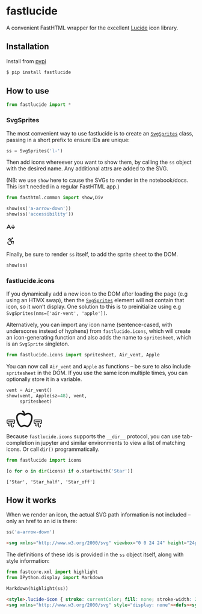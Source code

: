 # fastlucide


<!-- WARNING: THIS FILE WAS AUTOGENERATED! DO NOT EDIT! -->

A convenient FastHTML wrapper for the excellent
[Lucide](https://lucide.dev/) icon library.

## Installation

Install from [pypi](https://pypi.org/project/fastlucide/)

``` sh
$ pip install fastlucide
```

## How to use

``` python
from fastlucide import *
```

### SvgSprites

The most convenient way to use fastlucide is to create an
[`SvgSprites`](https://AnswerDotAI.github.io/fastlucide/core.html#svgsprites)
class, passing in a short prefix to ensure IDs are unique:

``` python
ss = SvgSprites('l-')
```

Then add icons whereever you want to show them, by calling the `ss`
object with the desired name. Any additional attrs are added to the SVG.

(NB: we use `show` here to cause the SVGs to render in the
notebook/docs. This isn’t needed in a regular FastHTML app.)

``` python
from fasthtml.common import show,Div
```

``` python
show(ss('a-arrow-down'))
show(ss('accessibility'))
```

<svg xmlns="http://www.w3.org/2000/svg" viewbox="0 0 24 24" height="24px" width="24px" icon="a-arrow-down" class="lucide-icon "><use href="#l-a-arrow-down"></use></svg>

<svg xmlns="http://www.w3.org/2000/svg" viewbox="0 0 24 24" height="24px" width="24px" icon="accessibility" class="lucide-icon "><use href="#l-accessibility"></use></svg>

Finally, be sure to render `ss` itself, to add the sprite sheet to the
DOM.

``` python
show(ss)
```

<style>.lucide-icon { stroke: currentColor; fill: none; stroke-width: 2; stroke-linecap: round; stroke-linejoin: round; }</style>
<svg xmlns="http://www.w3.org/2000/svg" style="display: none"><defs><symbol id="l-a-arrow-down"><path d="M3.5 13h6"></path><path d="m2 16 4.5-9 4.5 9"></path><path d="M18 7v9"></path><path d="m14 12 4 4 4-4"></path></symbol><symbol id="l-accessibility"><circle cx="16" cy="4" r="1"></circle><path d="m18 19 1-7-6 1"></path><path d="m5 8 3-3 5.5 3-2.36 3.5"></path><path d="M4.24 14.5a5 5 0 0 0 6.88 6"></path><path d="M13.76 17.5a5 5 0 0 0-6.88-6"></path></symbol></defs></svg>

### fastlucide.icons

If you dynamically add a new icon to the DOM after loading the page (e.g
using an HTMX swap), then the
[`SvgSprites`](https://AnswerDotAI.github.io/fastlucide/core.html#svgsprites)
element will not contain that icon, so it won’t display. One solution to
this is to preinitialize using e.g
`SvgSprites(nms=['air-vent', 'apple'])`.

Alternatively, you can import any icon name (sentence-cased, with
underscores instead of hyphens) from `fastlucide.icons`, which will
create an icon-generating function and also adds the name to
`spritesheet`, which is an `SvgSprite` singleton.

``` python
from fastlucide.icons import spritesheet, Air_vent, Apple
```

You can now call `Air_vent` and `Apple` as functions – be sure to also
include `spritesheet` in the DOM. If you use the same icon multiple
times, you can optionally store it in a variable.

``` python
vent = Air_vent()
show(vent, Apple(sz=48), vent,
     spritesheet)
```

<svg xmlns="http://www.w3.org/2000/svg" viewbox="0 0 24 24" height="24px" width="24px" icon="air-vent" class="lucide-icon "><use href="#air-vent"></use></svg><svg xmlns="http://www.w3.org/2000/svg" viewbox="0 0 24 24" height="48px" width="48px" icon="apple" class="lucide-icon "><use href="#apple"></use></svg><svg xmlns="http://www.w3.org/2000/svg" viewbox="0 0 24 24" height="24px" width="24px" icon="air-vent" class="lucide-icon "><use href="#air-vent"></use></svg><style>.lucide-icon { stroke: currentColor; fill: none; stroke-width: 2; stroke-linecap: round; stroke-linejoin: round; }</style>
<svg xmlns="http://www.w3.org/2000/svg" style="display: none"><defs><symbol id="apple"><path d="M12 20.94c1.5 0 2.75 1.06 4 1.06 3 0 6-8 6-12.22A4.91 4.91 0 0 0 17 5c-2.22 0-4 1.44-5 2-1-.56-2.78-2-5-2a4.9 4.9 0 0 0-5 4.78C2 14 5 22 8 22c1.25 0 2.5-1.06 4-1.06Z"></path><path d="M10 2c1 .5 2 2 2 5"></path></symbol><symbol id="air-vent"><path d="M18 17.5a2.5 2.5 0 1 1-4 2.03V12"></path><path d="M6 12H4a2 2 0 0 1-2-2V5a2 2 0 0 1 2-2h16a2 2 0 0 1 2 2v5a2 2 0 0 1-2 2h-2"></path><path d="M6 8h12"></path><path d="M6.6 15.572A2 2 0 1 0 10 17v-5"></path></symbol></defs></svg>

Because `fastlucide.icons` supports the `__dir__` protocol, you can use
tab-completion in jupyter and similar environments to view a list of
matching icons. Or call `dir()` programmatically.

``` python
from fastlucide import icons
```

``` python
[o for o in dir(icons) if o.startswith('Star')]
```

    ['Star', 'Star_half', 'Star_off']

## How it works

When we render an icon, the actual SVG path information is not included
– only an href to an id is there:

``` python
ss('a-arrow-down')
```

``` html
<svg xmlns="http://www.w3.org/2000/svg" viewbox="0 0 24 24" height="24px" width="24px" icon="a-arrow-down" class="lucide-icon "><use href="#l-a-arrow-down"></use></svg>
```

The definitions of these ids is provided in the `ss` object itself,
along with style information:

``` python
from fastcore.xml import highlight
from IPython.display import Markdown
```

``` python
Markdown(highlight(ss))
```

``` html
<style>.lucide-icon { stroke: currentColor; fill: none; stroke-width: 2; stroke-linecap: round; stroke-linejoin: round; }</style>
<svg xmlns="http://www.w3.org/2000/svg" style="display: none"><defs><symbol id="l-a-arrow-down"><path d="M3.5 13h6"></path><path d="m2 16 4.5-9 4.5 9"></path><path d="M18 7v9"></path><path d="m14 12 4 4 4-4"></path></symbol><symbol id="l-accessibility"><circle cx="16" cy="4" r="1"></circle><path d="m18 19 1-7-6 1"></path><path d="m5 8 3-3 5.5 3-2.36 3.5"></path><path d="M4.24 14.5a5 5 0 0 0 6.88 6"></path><path d="M13.76 17.5a5 5 0 0 0-6.88-6"></path></symbol></defs></svg>
```
